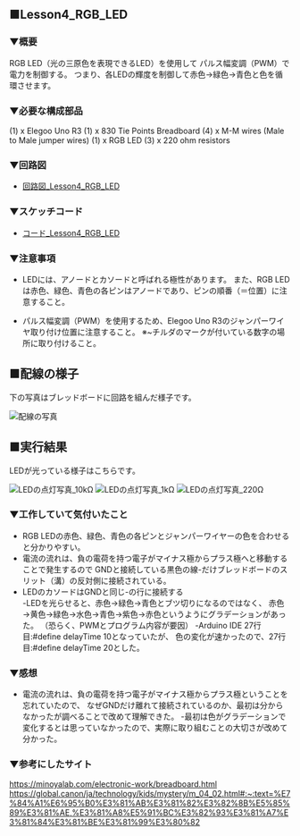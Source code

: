 ## ■Lesson4_RGB_LED

### ▼概要  
RGB LED（光の三原色を表現できるLED）を使用して
パルス幅変調（PWM）で電力を制御する。
つまり、各LEDの輝度を制御して赤色→緑色→青色と色を循環させます。


### ▼必要な構成部品  
(1) x Elegoo Uno R3
(1) x 830 Tie Points Breadboard
(4) x M-M wires (Male to Male jumper wires)
(1) x RGB LED
(3) x 220 ohm resistors

### ▼回路図  
- [回路図_Lesson4_RGB_LED](Lesson3_LED_回路図.png)

### ▼スケッチコード
- [コード_Lesson4_RGB_LED](Lesson3_LED.ino)  

### ▼注意事項  
- LEDには、アノードとカソードと呼ばれる極性があります。
また、RGB LEDは赤色、緑色、青色の各ピンはアノードであり、ピンの順番（＝位置）に注意すること。

- パルス幅変調（PWM）を使用するため、Elegoo Uno R3のジャンパーワイヤ取り付け位置に注意すること。
	※~チルダのマークが付いている数字の場所に取り付けること。

## ■配線の様子
下の写真はブレッドボードに回路を組んだ様子です。

![配線の写真](./Lesson3_LED_picture/circuit_layout.jpg)

## ■実行結果
LEDが光っている様子はこちらです。

![LEDの点灯写真_10kΩ](./Lesson3_LED_picture/result_10kohm2.jpg)
![LEDの点灯写真_1kΩ](./Lesson3_LED_picture/result_1kohm2.jpg)
![LEDの点灯写真_220Ω](./Lesson3_LED_picture/result_220ohm2.jpg)

### ▼工作していて気付いたこと  
- RGB LEDの赤色、緑色、青色の各ピンとジャンパーワイヤーの色を合わせると分かりやすい。
- 電流の流れは、負の電荷を持つ電子がマイナス極からプラス極へと移動することで発生するので
GNDと接続している黒色の線-だけブレッドボードのスリット（溝）の反対側に接続されている。  
- LEDのカソードはGNDと同じ-の行に接続する  
-LEDを光らせると、赤色→緑色→青色とブツ切りになるのではなく、
赤色→黄色→緑色→水色→青色→紫色→赤色というようにグラデーションがあった。
（恐らく、PWMとプログラム内容が要因）
-Arduino IDE 27行目:#define delayTime 10となっていたが、
色の変化が速かったので、27行目:#define delayTime 20とした。

### ▼感想  
- 電流の流れは、負の電荷を持つ電子がマイナス極からプラス極ということを忘れていたので、
なぜGNDだけ離れて接続されているのか、最初は分からなかったが調べることで改めて理解できた。
-最初は色がグラデーションで変化するとは思っていなかったので、実際に取り組むことの大切さが改めて分かった。

  
### ▼参考にしたサイト  
https://minoyalab.com/electronic-work/breadboard.html
https://global.canon/ja/technology/kids/mystery/m_04_02.html#:~:text=%E7%84%A1%E6%95%B0%E3%81%AB%E3%81%82%E3%82%8B%E5%85%89%E3%81%AE,%E3%81%A8%E5%91%BC%E3%82%93%E3%81%A7%E3%81%84%E3%81%BE%E3%81%99%E3%80%82
